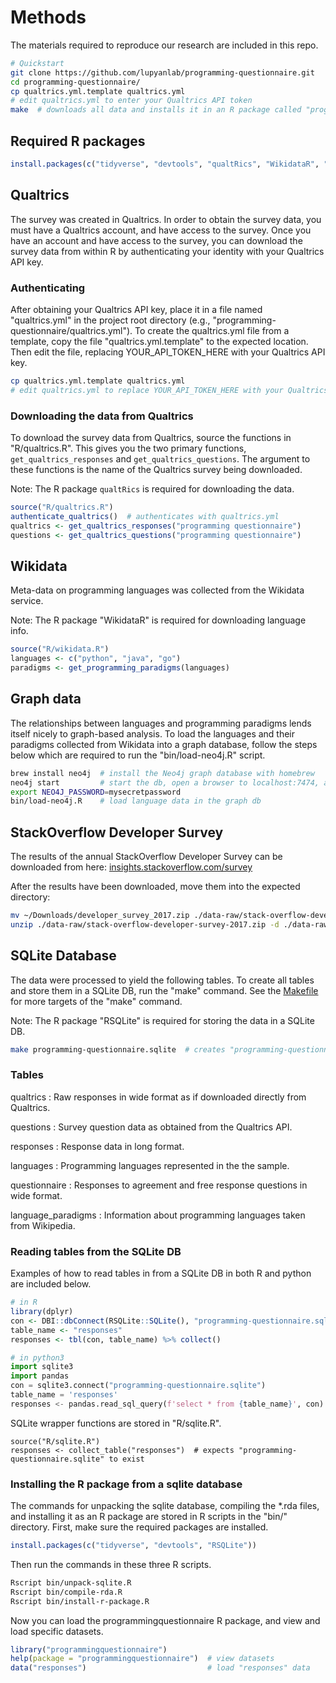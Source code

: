 # Methods

The materials required to reproduce our research are included in this repo.

```bash
# Quickstart
git clone https://github.com/lupyanlab/programming-questionnaire.git
cd programming-questionnaire/
cp qualtrics.yml.template qualtrics.yml
# edit qualtrics.yml to enter your Qualtrics API token
make  # downloads all data and installs it in an R package called "programmingquestionnaire"
```

## Required R packages

```R
install.packages(c("tidyverse", "devtools", "qualtRics", "WikidataR", "RSQLite"))
```

## Qualtrics

The survey was created in Qualtrics. In order to obtain the survey data, you
must have a Qualtrics account, and have access to the survey. Once you have
an account and have access to the survey, you can download the survey data
from within R by authenticating your identity with your Qualtrics API key.

### Authenticating

After obtaining your Qualtrics API key, place it in a file named "qualtrics.yml"
in the project root directory (e.g., "programming-questionnaire/qualtrics.yml").
To create the qualtrics.yml file from a template, copy the file "qualtrics.yml.template"
to the expected location. Then edit the file, replacing YOUR_API_TOKEN_HERE
with your Qualtrics API key.

```bash
cp qualtrics.yml.template qualtrics.yml
# edit qualtrics.yml to replace YOUR_API_TOKEN_HERE with your Qualtrics API token.
```

### Downloading the data from Qualtrics

To download the survey data from Qualtrics, source the functions in
"R/qualtrics.R". This gives you the two primary functions,
`get_qualtrics_responses` and `get_qualtrics_questions`. The argument
to these functions is the name of the Qualtrics survey being downloaded.

Note: The R package `qualtRics` is required for downloading the data.

```R
source("R/qualtrics.R")
authenticate_qualtrics()  # authenticates with qualtrics.yml
qualtrics <- get_qualtrics_responses("programming questionnaire")
questions <- get_qualtrics_questions("programming questionnaire")
```

## Wikidata

Meta-data on programming languages was collected from the Wikidata service.

Note: The R package "WikidataR" is required for downloading language info.

```R
source("R/wikidata.R")
languages <- c("python", "java", "go")
paradigms <- get_programming_paradigms(languages)
```

## Graph data

The relationships between languages and programming paradigms lends itself
nicely to graph-based analysis. To load the languages and their paradigms
collected from Wikidata into a graph database, follow the steps below which
are required to run the "bin/load-neo4j.R" script.

```bash
brew install neo4j  # install the Neo4j graph database with homebrew
neo4j start         # start the db, open a browser to localhost:7474, and set a password
export NEO4J_PASSWORD=mysecretpassword
bin/load-neo4j.R    # load language data in the graph db
```

## StackOverflow Developer Survey

The results of the annual StackOverflow Developer Survey
can be downloaded from here:
[insights.stackoverflow.com/survey](https://insights.stackoverflow.com/survey)

After the results have been downloaded, move them into the expected directory:

```bash
mv ~/Downloads/developer_survey_2017.zip ./data-raw/stack-overflow-developer-survey-2017.zip
unzip ./data-raw/stack-overflow-developer-survey-2017.zip -d ./data-raw/stack-overflow-developer-survey-2017
```

## SQLite Database

The data were processed to yield the following tables. To create all tables and
store them in a SQLite DB, run the "make" command. See the
[Makefile](./Makefile) for more targets of the "make" command.

Note: The R package "RSQLite" is required for storing the data in a SQLite DB.

```bash
make programming-questionnaire.sqlite  # creates "programming-questionnaire.sqlite" with all tables
```

### Tables

qualtrics
: Raw responses in wide format as if downloaded directly from Qualtrics.

questions
: Survey question data as obtained from the Qualtrics API.

responses
: Response data in long format.

languages
: Programming languages represented in the the sample.

questionnaire
: Responses to agreement and free response questions in wide format.

language_paradigms
: Information about programming languages taken from Wikipedia.

### Reading tables from the SQLite DB

Examples of how to read tables in from a SQLite DB in both R and python are included
below.

```R
# in R
library(dplyr)
con <- DBI::dbConnect(RSQLite::SQLite(), "programming-questionnaire.sqlite")
table_name <- "responses"
responses <- tbl(con, table_name) %>% collect()
```

```python
# in python3
import sqlite3
import pandas
con = sqlite3.connect("programming-questionnaire.sqlite")
table_name = 'responses'
responses <- pandas.read_sql_query(f'select * from {table_name}', con)
```

SQLite wrapper functions are stored in "R/sqlite.R".

```
source("R/sqlite.R")
responses <- collect_table("responses")  # expects "programming-questionnaire.sqlite" to exist
```

### Installing the R package from a sqlite database

The commands for unpacking the sqlite database, compiling the \*.rda files, and
installing it as an R package are stored in R scripts in the "bin/" directory.
First, make sure the required packages are installed.

```R
install.packages(c("tidyverse", "devtools", "RSQLite"))
```

Then run the commands in these three R scripts.

```bash
Rscript bin/unpack-sqlite.R
Rscript bin/compile-rda.R
Rscript bin/install-r-package.R
```

Now you can load the programmingquestionnaire R package, and view and
load specific datasets.

```R
library("programmingquestionnaire")
help(package = "programmingquestionnaire")  # view datasets
data("responses")                           # load "responses" data
```
